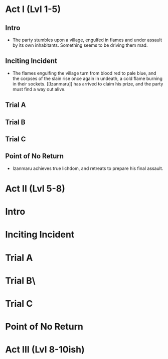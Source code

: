 # Act I (Lvl 1-5)

## Intro

- The party stumbles upon a village, engulfed in flames and under assault by its own inhabitants. Something seems to be driving them mad.
## Inciting Incident

- The flames engulfing the village turn from blood red to pale blue, and the corpses of the slain rise once again in undeath, a cold flame burning in their sockets. [[Izanmaru]] has arrived to claim his prize, and the party must find a way out alive.
## Trial A

## Trial B

## Trial C

## Point of No Return

- Izanmaru achieves true lichdom, and retreats to prepare his final assault.

# Act II (Lvl 5-8)

# Intro


# Inciting Incident


# Trial A


# Trial B\


# Trial C


# Point of No Return

# Act III (Lvl 8-10ish)
